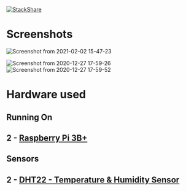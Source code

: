 [![StackShare](http://img.shields.io/badge/tech-stack-0690fa.svg?style=flat)](https://stackshare.io/bthompson7/pi-sensor)

# Screenshots
![Screenshot from 2021-02-02 15-47-23](https://user-images.githubusercontent.com/35780502/106660447-fe773d00-656d-11eb-8624-341a7942af54.png)

![Screenshot from 2020-12-27 17-59-26](https://user-images.githubusercontent.com/35780502/103181265-664eaf80-486d-11eb-8b2c-5d27e6961629.png)
![Screenshot from 2020-12-27 17-59-52](https://user-images.githubusercontent.com/35780502/103181267-677fdc80-486d-11eb-9697-683e7f50e10e.png)


# Hardware used

## Running On

## 2 - [Raspberry Pi 3B+](https://www.amazon.com/s?k=raspberry+Pi+3B%2B&ref=nb_sb_noss)

## Sensors

## 2 - [DHT22 - Temperature & Humidity Sensor](https://www.amazon.com/s?k=dht22&ref=nb_sb_noss_1)
